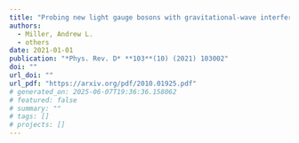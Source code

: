 ```yaml
---
title: "Probing new light gauge bosons with gravitational-wave interferometers using an adapted semi-coherent method"
authors:
  - Miller, Andrew L.
  - others
date: 2021-01-01
publication: "*Phys. Rev. D* **103**(10) (2021) 103002"
doi: ""
url_doi: ""
url_pdf: "https://arxiv.org/pdf/2010.01925.pdf"
# generated_on: 2025-06-07T19:36:36.158062
# featured: false
# summary: ""
# tags: []
# projects: []
---
```

